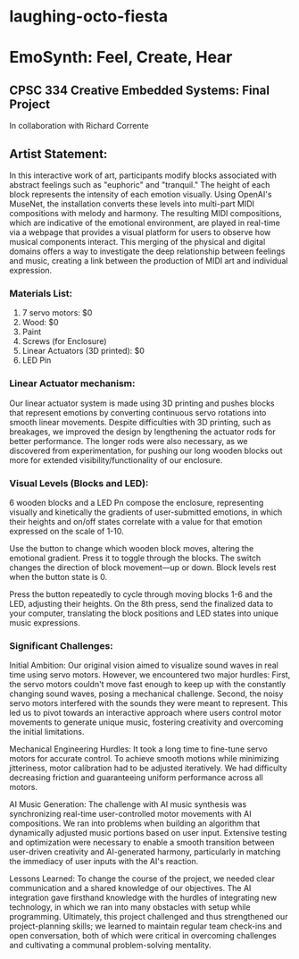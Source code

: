 # laughing-octo-fiesta


# EmoSynth: Feel, Create, Hear
## CPSC 334 Creative Embedded Systems: Final Project

In collaboration with Richard Corrente

## Artist Statement:
In this interactive work of art, participants modify blocks associated with abstract feelings such as "euphoric" and "tranquil." The height of each block represents the intensity of each emotion visually. Using OpenAI's MuseNet, the installation converts these levels into multi-part MIDI compositions with melody and harmony. The resulting MIDI compositions, which are indicative of the emotional environment, are played in real-time via a webpage that provides a visual platform for users to observe how musical components interact. This merging of the physical and digital domains offers a way to investigate the deep relationship between feelings and music, creating a link between the production of MIDI art and individual expression.


### Materials List:
1. 7 servo motors: $0
2. Wood: $0
3. Paint
4. Screws (for Enclosure)
5. Linear Actuators (3D printed): $0
6. LED Pin

### Linear Actuator mechanism:
Our linear actuator system is made using 3D printing and pushes blocks that represent emotions by converting continuous servo rotations into smooth linear movements. Despite difficulties with 3D printing, such as breakages, we improved the design by lengthening the actuator rods for better performance. The longer rods were also necessary, as we discovered from experimentation, for pushing our long wooden blocks out more for extended visibility/functionality of our enclosure.

### Visual Levels (Blocks and LED):
6 wooden blocks and a LED Pn compose the enclosure, representing visually and kinetically the gradients of user-submitted emotions, in which their heights and on/off states correlate with a value for that emotion expressed on the scale of 1-10.


Use the button to change which wooden block moves, altering the emotional gradient. Press it to toggle through the blocks. The switch changes the direction of block movement—up or down. Block levels rest when the button state is 0.

Press the button repeatedly to cycle through moving blocks 1-6 and the LED, adjusting their heights. On the 8th press, send the finalized data to your computer, translating the block positions and LED states into unique music expressions.

### Significant Challenges:
Initial Ambition:
Our original vision aimed to visualize sound waves in real time using servo motors. However, we encountered two major hurdles: First, the servo motors couldn't move fast enough to keep up with the constantly changing sound waves, posing a mechanical challenge. Second, the noisy servo motors interfered with the sounds they were meant to represent. This led us to pivot towards an interactive approach where users control motor movements to generate unique music, fostering creativity and overcoming the initial limitations.

Mechanical Engineering Hurdles:
It took a long time to fine-tune servo motors for accurate control. To achieve smooth motions while minimizing jitteriness, motor calibration had to be adjusted iteratively. We had difficulty decreasing friction and guaranteeing uniform performance across all motors.

AI Music Generation:
The challenge with AI music synthesis was synchronizing real-time user-controlled motor movements with AI compositions. We ran into problems when building an algorithm that dynamically adjusted music portions based on user input. Extensive testing and optimization were necessary to enable a smooth transition between user-driven creativity and AI-generated harmony, particularly in matching the immediacy of user inputs with the AI's reaction.

Lessons Learned:
To change the course of the project, we needed clear communication and a shared knowledge of our objectives. The AI integration gave firsthand knowledge with the hurdles of integrating new technology, in which we ran into many obstacles with setup while programming. Ultimately, this project challenged and thus strengthened our project-planning skills; we learned to maintain regular team check-ins and open conversation, both of which were critical in overcoming challenges and cultivating a communal problem-solving mentality. 